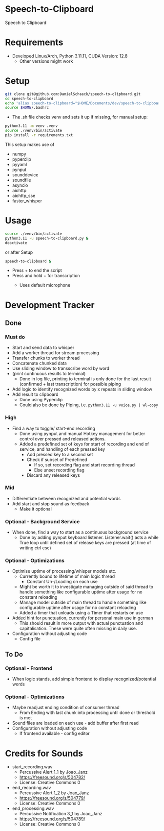 # Speech-to-Clipboard
Speech to Clipboard

# Requirements
- Developed Linux/Arch, Python 3.11.11, CUDA Version: 12.8
    - Other versions might work

# Setup
```bash
git clone git@github.com:DanielSchaack/speech-to-clipboard.git
cd speech-to-clipboard
echo 'alias speech-to-clipboard="$HOME/Documents/dev/speech-to-clipboard/speech-to-clipboard.sh $@"'
source $HOME/.bashrc
```
- The .sh file checks venv and sets it up if missing, for manual setup:
```bash
python3.11 -m venv .venv
source ./venv/bin/activate
pip install -r requirements.txt
```

This setup makes use of
- numpy
- pyperclip
- pyyaml
- pynput
- sounddevice
- soundfile
- asyncio
- aiohttp
- aiohttp_sse
- faster_whisper

# Usage
```bash
source ./venv/bin/activate
python3.11 -u speech-to-clipboard.py &
deactivate
```
or after Setup
```bash
speech-to-clipboard &
```
- Press <ctrl>+<esc> to end the script
- Press and hold <alt>+<r> for transcription
    - Uses default microphone

# Development Tracker
## Done
### Must do
- Start and send data to whisper
- Add a worker thread for stream processing
- Transfer chunks to worker thread
- Concatenate chunked data
- Use sliding window to transscribe word by word
- (print continuous results to terminal)
    - Done in log file, printing to terminal is only done for the last result (confirmed + last transcription) for possible piping
- Add logic to identify recognized words by x repeats in sliding window
- Add result to clipboard
    - Done using Pyperclip
    - Could also be done by Piping, i.e. `python3.11 -u voice.py | wl-copy`

### High
- Find a way to toggle/ start-end recording
    - Done using pynput and manual Hotkey management for better control over pressed and released actions.
    - Added a predefined set of keys for start of recording and end of service, and handling of each pressed key
        - Add pressed key to a second set
        - Check if subset of Predefined
            - If so, set recording flag and start recording thread
            - Else unset recording flag
        - Discard any released keys

### Mid
- Differentiate between recognized and potential words
- Add start and stop sound as feedback
    - Make it optional

### Optional - Background Service
- When done, find a way to start as a continuous background service
    - Done by adding pynput keyboard listener. Listener.wait() acts a while True loop until defined set of release keys are pressed (at time of writing ctrl esc)

### Optional - Optimizations
- Optimise uptime of processing/whisper models etc.
    - Currently bound to lifetime of main logic thread
        - Constant Un-/Loading on each use
    - Might be worth it to investigate managing outside of said thread to handle something like configurable uptime after usage for no constant reloading
    - Manage model outside of main thread to handle something like configurable uptime after usage for no constant reloading
    - Added a timer that unloads using a Timer that restarts on use
- Added hint for punctuation, currently for personal main use in german
    - This should result in more output with actual punctuation and capitalisation. These were quite often missing in daily use.
- Configuration without adjusting code 
    - Config file

## To Do
### Optional - Frontend
- When logic stands, add simple frontend to display recognized/potential words
    
### Optional - Optimizations
- Maybe readjust ending condition of consumer thread
    - From Ending with last chunk into processing until done or threshold is met
- Sound files are loaded on each use - add buffer after first read
- Configuration without adjusting code 
    - If frontend available - config editor

# Credits for Sounds
- start_recording.wav 
    - Percussive Alert 1_1 by Joao_Janz
    - https://freesound.org/s/504782/
    - License: Creative Commons 0
- end_recording.wav
    - Percussive Alert 1_2 by Joao_Janz
    - https://freesound.org/s/504779/
    - License: Creative Commons 0
- end_processing.wav
    - Percussive Notification 3_1 by Joao_Janz
    - https://freesound.org/s/504789/
    - License: Creative Commons 0

